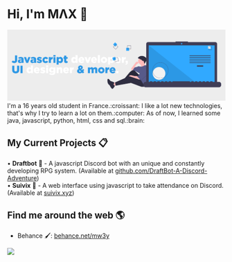 # Hi, I'm MΛX 👋

<img src="https://github.com/Mw3y/Mw3y/raw/master/header.png" alt="banner that says Javascript developer, UI designer & more.">
I'm a 16 years old student in France.:croissant: I like a lot new technologies, that's why I try to learn a lot on them.:computer: As of now, I learned some java, javascript, python, html, css and sql.:brain:

## My Current Projects :clipboard:
• **Draftbot** :crown: - A javascript Discord bot with an unique and constantly developing RPG system. (Available at <a href="https://github.com/DraftBot-A-Discord-Adventure" target="_blank">github.com/DraftBot-A-Discord-Adventure</a>)<br>
• **Suivix** :bookmark_tabs: - A web interface using javascript to take attendance on Discord. (Available at <a href="https://suivix.xyz" target="_blank">suivix.xyz</a>)

## Find me around the web 🌎
- Behance :paintbrush:: <a href="https://behance.net/mw3y" target="_blank">behance.net/mw3y</a>

<img src="https://github-readme-stats.vercel.app/api?username=Mw3y&show_icons=true&title_color=2c98e5&icon_color=2c98e5&text_color=9f9f9f&bg_color=ededed">
